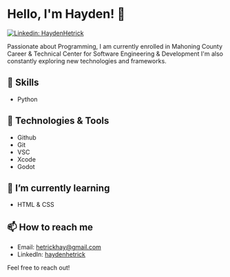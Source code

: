 # Hello, I'm Hayden! 👋

[![Linkedin: HaydenHetrick](https://img.shields.io/badge/-haydenhetrick-blue?style=flat-square&logo=Linkedin&logoColor=white&link=https://www.linkedin.com/in/haydenhetrick/)](https://www.linkedin.com/in/haydenhetrick/)

Passionate about Programming, I am currently enrolled in Mahoning County Career & Technical Center for Software Engineering & Development I'm also constantly exploring new technologies and frameworks.

## 🚀 Skills

- Python

## 🔧 Technologies & Tools

- Github
- Git
- VSC
- Xcode
- Godot

## 🌱 I’m currently learning

- HTML & CSS


## 📫 How to reach me

- Email: hetrickhay@gmail.com
- LinkedIn: [haydenhetrick](https://www.linkedin.com/in/haydenhetrick/)

Feel free to reach out! 

